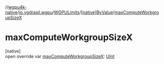 //[wgpu4k-native](../../../../index.md)/[io.ygdrasil.wgpu](../../index.md)/[WGPULimits](../index.md)/[[native]ByValue](index.md)/[maxComputeWorkgroupSizeX](max-compute-workgroup-size-x.md)

# maxComputeWorkgroupSizeX

[native]\
open override var [maxComputeWorkgroupSizeX](max-compute-workgroup-size-x.md): [UInt](https://kotlinlang.org/api/core/kotlin-stdlib/kotlin/-u-int/index.html)